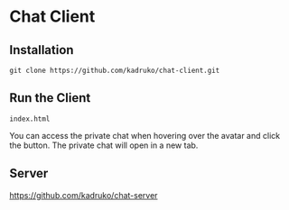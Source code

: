 # Chat Client

## Installation

```git clone https://github.com/kadruko/chat-client.git```

## Run the Client

```index.html```

You can access the private chat when hovering over the avatar and click the button. The private chat will open in a new tab.
## Server

https://github.com/kadruko/chat-server
